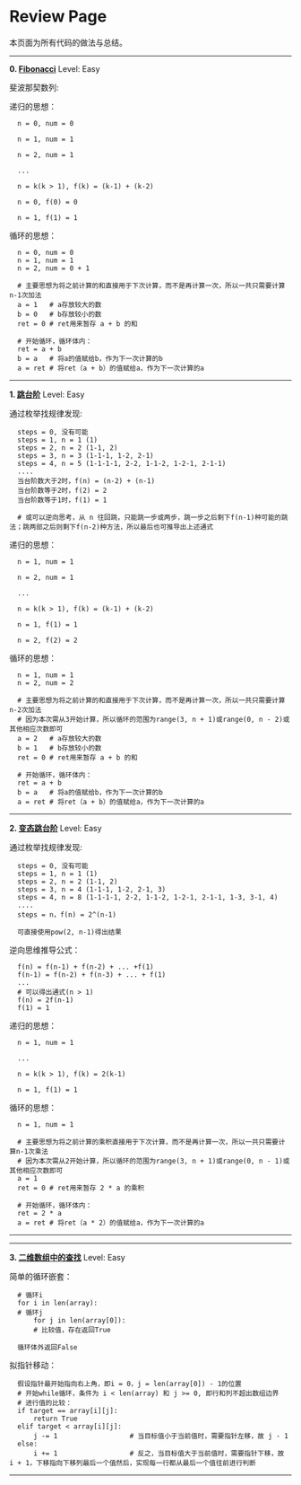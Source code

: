 # Review Page

本页面为所有代码的做法与总结。

---
**0. [Fibonacci](https://github.com/Kelv1nYu/)**      Level: Easy

斐波那契数列:

递归的思想：
      
      n = 0, num = 0
      
      n = 1, num = 1
      
      n = 2, num = 1
      
      ...
      
      n = k(k > 1), f(k) = (k-1) + (k-2)
      
      n = 0, f(0) = 0
      
      n = 1, f(1) = 1
      
循环的思想：

      n = 0, num = 0
      n = 1, num = 1
      n = 2, num = 0 + 1
      
      # 主要思想为将之前计算的和直接用于下次计算，而不是再计算一次，所以一共只需要计算n-1次加法
      a = 1   # a存放较大的数
      b = 0   # b存放较小的数
      ret = 0 # ret用来暂存 a + b 的和
      
      # 开始循环，循环体内：
      ret = a + b
      b = a   # 将a的值赋给b，作为下一次计算的b
      a = ret # 将ret（a + b）的值赋给a，作为下一次计算的a

---
**1. [跳台阶](https://github.com/Kelv1nYu/)**      Level: Easy

通过枚举找规律发现:

      steps = 0, 没有可能
      steps = 1, n = 1 (1)
      steps = 2, n = 2 (1-1, 2)
      steps = 3, n = 3 (1-1-1, 1-2, 2-1)
      steps = 4, n = 5 (1-1-1-1, 2-2, 1-1-2, 1-2-1, 2-1-1)
      ....
      当台阶数大于2时，f(n) = (n-2) + (n-1)
      当台阶数等于2时，f(2) = 2
      当台阶数等于1时，f(1) = 1
      
      # 或可以逆向思考，从 n 往回跳，只能跳一步或两步，跳一步之后剩下f(n-1)种可能的跳法；跳两部之后则剩下f(n-2)种方法，所以最后也可推导出上述通式

递归的思想：
      
      n = 1, num = 1
      
      n = 2, num = 1
      
      ...
      
      n = k(k > 1), f(k) = (k-1) + (k-2)
      
      n = 1, f(1) = 1
      
      n = 2, f(2) = 2
      
循环的思想：

      n = 1, num = 1
      n = 2, num = 2
      
      # 主要思想为将之前计算的和直接用于下次计算，而不是再计算一次，所以一共只需要计算n-2次加法
      # 因为本次需从3开始计算，所以循环的范围为range(3, n + 1)或range(0, n - 2)或其他相应次数即可
      a = 2   # a存放较大的数
      b = 1   # b存放较小的数
      ret = 0 # ret用来暂存 a + b 的和
      
      # 开始循环，循环体内：
      ret = a + b
      b = a   # 将a的值赋给b，作为下一次计算的b
      a = ret # 将ret（a + b）的值赋给a，作为下一次计算的a

---
**2. [变态跳台阶](https://github.com/Kelv1nYu/)**      Level: Easy

通过枚举找规律发现:

      steps = 0, 没有可能
      steps = 1, n = 1 (1)
      steps = 2, n = 2 (1-1, 2)
      steps = 3, n = 4 (1-1-1, 1-2, 2-1, 3)
      steps = 4, n = 8 (1-1-1-1, 2-2, 1-1-2, 1-2-1, 2-1-1, 1-3, 3-1, 4)
      ....
      steps = n，f(n) = 2^(n-1)
      
      可直接使用pow(2, n-1)得出结果
      
逆向思维推导公式：

      f(n) = f(n-1) + f(n-2) + ... +f(1)
      f(n-1) = f(n-2) + f(n-3) + ... + f(1)
      ...
      # 可以得出通式(n > 1)
      f(n) = 2f(n-1)
      f(1) = 1

递归的思想：
      
      n = 1, num = 1
      
      ...
      
      n = k(k > 1), f(k) = 2(k-1)
      
      n = 1, f(1) = 1
      
循环的思想：

      n = 1, num = 1
      
      # 主要思想为将之前计算的乘积直接用于下次计算，而不是再计算一次，所以一共只需要计算n-1次乘法
      # 因为本次需从2开始计算，所以循环的范围为range(3, n + 1)或range(0, n - 1)或其他相应次数即可
      a = 1   
      ret = 0 # ret用来暂存 2 * a 的乘积
      
      # 开始循环，循环体内：
      ret = 2 * a
      a = ret # 将ret（a * 2）的值赋给a，作为下一次计算的a

---
---
**3. [二维数组中的查找](https://github.com/Kelv1nYu/)**      Level: Easy

简单的循环嵌套：
      
      # 循环i
      for i in len(array):
      # 循环j
          for j in len(array[0]):
          # 比较值，存在返回True
      
      循环体外返回False
      
拟指针移动：
      
      假设指针最开始指向右上角，即i = 0，j = len(array[0]) - 1的位置
      # 开始while循环，条件为 i < len(array) 和 j >= 0, 即行和列不超出数组边界
      # 进行值的比较：
      if target == array[i][j]:
          return True
      elif target < array[i][j]:
          j -= 1                  # 当目标值小于当前值时，需要指针左移，故 j - 1
      else:
          i += 1                  # 反之，当目标值大于当前值时，需要指针下移，故 i + 1，下移指向下移列最后一个值然后，实现每一行都从最后一个值往前进行判断
      
---
